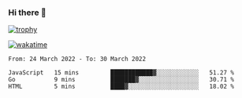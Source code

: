 ### Hi there 👋

[![trophy](https://github-profile-trophy.vercel.app/?username=cxnky&theme=dracula)](https://github.com/ryo-ma/github-profile-trophy)

[![wakatime](https://wakatime.com/badge/user/1c39c599-5497-41b9-a5be-2c4676e7fd23.svg)](https://wakatime.com/@1c39c599-5497-41b9-a5be-2c4676e7fd23)
<!--START_SECTION:waka-->

```text
From: 24 March 2022 - To: 30 March 2022

JavaScript   15 mins         ████████████▓░░░░░░░░░░░░   51.27 %
Go           9 mins          ███████▓░░░░░░░░░░░░░░░░░   30.71 %
HTML         5 mins          ████▓░░░░░░░░░░░░░░░░░░░░   18.02 %
```

<!--END_SECTION:waka-->
